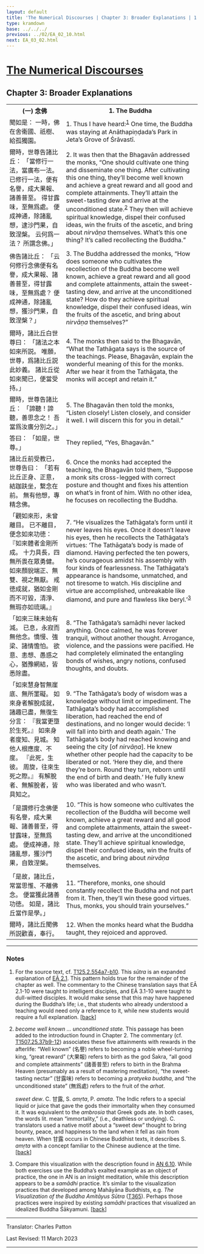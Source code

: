 ```yaml
---
layout: default
title: 'The Numerical Discourses | Chapter 3: Broader Explanations | 1. The Buddha'
type: kramdown
base: ../../../
previous: ../02/EA_02_10.html
next: EA_03_02.html
---
```


<h1><a href='../index.html'>The Numerical Discourses</a></h1>
<h2>Chapter 3: Broader Explanations</h2>

<table class="trans">
  <th class='ch'>(一) 念佛</th>
  <th class='en'>1. The Buddha</th>
  <tr>
    <td class='ch' title='T125.2.554a7'>聞如是： 一時，佛在舍衞國、祇樹、給孤獨園。</td>
    <td id='p1'>1. Thus I have heard:<sup id="ref1"><a href="#n1">1</a></sup> One time, the Buddha was staying at Anāthapiṇḍada’s Park in Jeta’s Grove of Śrāvastī.</td>
  </tr>
  <tr>
    <td class='ch' title='T125.2.554a8'>爾時，世尊告諸比丘： 「當修行一法，當廣布一法。 已修行一法，便有名譽，成大果報、諸善普至。 得甘露味，至無爲處。 便成神通，除諸亂想，逮沙門果，自致涅槃。 云何爲一法？ 所謂念佛。」</td>
    <td id='p2'>2. It was then that the Bhagavān addressed the monks, “One should cultivate one thing and disseminate one thing. After cultivating this one thing, they’ll become well known and achieve a great reward and all good and complete attainments. They’ll attain the sweet-tasting dew and arrive at the unconditioned state.<sup id="ref2"><a href="#n2">2</a></sup> They then will achieve spiritual knowledge, dispel their confused ideas, win the fruits of the ascetic, and bring about <em>nirvāṇa</em> themselves. What’s this one thing? It’s called recollecting the Buddha.”</td>
  </tr>
  <tr>
    <td class='ch' title='T125.2.554a12'>佛告諸比丘： 「云何修行念佛便有名譽，成大果報、諸善普至，得甘露味，至無爲處？ 便成神通，除諸亂想，獲沙門果，自致涅槃？」</td>
    <td id='p3'>3. The Buddha addressed the monks, “How does someone who cultivates the recollection of the Buddha become well known, achieve a great reward and all good and complete attainments, attain the sweet-tasting dew, and arrive at the unconditioned state? How do they achieve spiritual knowledge, dispel their confused ideas, win the fruits of the ascetic, and bring about <em>nirvāṇa</em> themselves?”</td>
  </tr>
  <tr>
    <td class='ch' title='T125.2.554a15'>爾時，諸比丘白世尊曰： 「諸法之本如來所説。 唯願，世尊，爲諸比丘説此妙義。 諸比丘從如來聞已，便當受持。」</td>
    <td id='p4'>4. The monks then said to the Bhagavān, “What the Tathāgata says is the source of the teachings. Please, Bhagavān, explain the wonderful meaning of this for the monks. After we hear it from the Tathāgata, the monks will accept and retain it.”</td>
  </tr>
  <tr>
    <td class='ch' title='T125.2.554a18'>爾時，世尊告諸比丘： 「諦聽！諦聽，善思念之！ 吾當爲汝廣分別之。」</td>
    <td id='p5'>5. The Bhagavān then told the monks, “Listen closely! Listen closely, and consider it well. I will discern this for you in detail.”</td>
  </tr>
  <tr>
    <td class='ch' title='T125.2.554a19'>答曰： 「如是，世尊。」</td>
    <td>They replied, “Yes, Bhagavān.”</td>
  </tr>
  <tr>
    <td class='ch' title='T125.2.554a19'>諸比丘前受教已，世尊告曰： 「若有比丘正身、正意，結跏趺坐，繋念在前。 無有他想，專精念佛。</td>
    <td id='p6'>6. Once the monks had accepted the teaching, the Bhagavān told them, “Suppose a monk sits cross-legged with correct posture and thought and fixes his attention on what’s in front of him. With no other idea, he focuses on recollecting the Buddha.</td>
  </tr>
  <tr>
    <td class='ch' title='T125.2.554a22'>「觀如來形，未曾離目。 已不離目，便念如來功徳： 『如來體者金剛所成。 十力具長，四無所畏在眾勇健。 如來顏貎端正、無雙、視之無厭。 戒徳成就，猶如金剛而不可毀，清淨、無瑕亦如琉璃。』</td>
    <td id='p7'>7. “He visualizes the Tathāgata’s form until it never leaves his eyes. Once it doesn’t leave his eyes, then he recollects the Tathāgata’s virtues: ‘The Tathāgata’s body is made of diamond. Having perfected the ten powers, he’s courageous amidst his assembly with four kinds of fearlessness. The Tathāgata’s appearance is handsome, unmatched, and not tiresome to watch. His discipline and virtue are accomplished, unbreakable like diamond, and pure and flawless like beryl.’<sup id="ref3"><a href="#n3">3</a></sup></td>
  </tr>
  <tr>
    <td class='ch' title='T125.2.554a26'>「如來三昧未始有減。 已息，永寂而無他念。憍慢、強梁、諸情憺怕。 欲意、恚想、愚惑之心，猶豫網結，皆悉除盡。</td>
    <td id='p8'>8. “The Tathāgata’s samādhi never lacked anything. Once calmed, he was forever tranquil, without another thought. Arrogance, violence, and the passions were pacified. He had completely eliminated the entangling bonds of wishes, angry notions, confused thoughts, and doubts.</td>
  </tr>
  <tr>
    <td class='ch' title='T125.2.554a29'>「如來慧身智無崖底、無所罣礙。 如來身者解脫成就，諸趣已盡，無復生分言： 『我當更墮於生死。』 如來身者度知、見城。 知他人根應度、不度。 『此死，生彼。 周旋，往來生死之際。』 有解脫者、無解脫者，皆具知之。</td>
    <td id='p9'>9. “The Tathāgata’s body of wisdom was a knowledge without limit or impediment. The Tathāgata’s body had accomplished liberation, had reached the end of destinations, and no longer would decide: ‘I will fall into birth and death again.’ The Tathāgata’s body had reached knowing and seeing the city [of <em>nirvāṇa</em>]. He knew whether other people had the capacity to be liberated or not. ‘Here they die, and there they’re born. Round they turn, reborn until the end of birth and death.’ He fully knew who was liberated and who wasn’t.</td>
  </tr>
  <tr>
    <td class='ch' title='T125.2.554b4'>「是謂修行念佛便有名譽，成大果報、諸善普至，得甘露味，至無爲處。 便成神通，除諸亂想，獲沙門果，自致涅槃。</td>
    <td id='p10'>10. “This is how someone who cultivates the recollection of the Buddha will become well known, achieve a great reward and all good and complete attainments, attain the sweet-tasting dew, and arrive at the unconditioned state. They’ll achieve spiritual knowledge, dispel their confused ideas, win the fruits of the ascetic, and bring about <em>nirvāṇa</em> themselves.</td>
  </tr>
  <tr>
    <td class='ch' title='T125.2.554b7'>「是故，諸比丘，常當思惟、不離佛念。 便當獲此諸善功徳。 如是，諸比丘當作是學。」</td>
    <td id='p11'>11. “Therefore, monks, one should constantly recollect the Buddha and not part from it. Then, they’ll win these good virtues. Thus, monks, you should train yourselves.”</td>
  </tr>
  <tr>
    <td class='ch' title='T125.2.554b9'>爾時，諸比丘聞佛所説歡喜，奉行。</td>
    <td id='p12'>12. When the monks heard what the Buddha taught, they rejoiced and approved.</td>
  </tr>
</table>

<hr/>

<h3 id="notes">Notes</h3>

<ol class="notes-list">
<li id="n1"><p>For the source text, cf. <a href="https://cbetaonline.dila.edu.tw/zh/T02n0125_p0554a07" target="_blank">T125.2.554a7-b10</a>. This <em>sūtra</em> is an expanded explanation of <a href="../02/EA_02_01.html" target="_blank">EĀ 2.1</a>. This pattern holds true for the remainder of the chapter as well. The commentary to the Chinese translation says that EĀ 2.1-10 were taught to intelligent disciples, and EĀ 3.1-10 were taught to dull-witted disciples. It would make sense that this may have happened during the Buddha’s life; i.e., that students who already understood a teaching would need only a reference to it, while new students would require a full explanation. [<a href="#ref1">back</a>]</p></li>
<li id="n2"><p><em>become well known … unconditioned state.</em> This passage has been added to the introduction found in Chapter 2. The commentary (cf. <a href="https://cbetaonline.dila.edu.tw/zh/T25n1507_p0037b09" target="_blank">T1507.25.37b9-12</a>) associates these five attainments with rewards in the afterlife: “Well known” (名譽) refers to becoming a noble wheel-turning king, “great reward” (大果報) refers to birth as the god Śakra, “all good and complete attainments” (諸善普至) refers to birth in the Brahma Heaven (presumably as a result of mastering meditation), “the sweet-tasting nectar” (甘露味) refers to becoming a <em>pratyeka buddha</em>, and “the unconditioned state” (無爲處) refers to the fruit of the <em>arhat</em>.</p>
<p><em>sweet dew</em>. C. 甘露, S. <em>amṛta</em>, P. <em>amata</em>. The Indic refers to a special liquid or juice that gave the gods their immortality when they consumed it. It was equivalent to the <em>ambrosia</em> that Greek gods ate. In both cases, the words lit. mean “immortality,” (i.e., deathless or undying). C. translators used a native motif about a “sweet dew” thought to bring bounty, peace, and happiness to the land when it fell as rain from heaven. When 甘露 occurs in Chinese Buddhist texts, it describes S. <em>amṛta</em> with a concept familiar to the Chinese audience at the time. [<a href="#ref2">back</a>]</p></li>
<li id="n3"><p>Compare this visualization with the description found in <a href="suttacentral.net/an6.10" target="_blank">AN 6.10</a>. While both exercises use the Buddha’s exalted example as an object of practice, the one in AN is an insight meditation, while this description appears to be a <em>samādhi</em> practice. It’s similar to the visualization practices that developed among Mahāyāna Buddhists, e.g. <cite>The Visualization of the Buddha Amitāyus Sūtra</cite> (<a href="https://cbetaonline.dila.edu.tw/zh/T12n0365_f001" target="_blank">T365</a>). Perhaps those practices were inspired by existing <em>samādhi</em> practices that visualized an idealized Buddha Śākyamuni. [<a href="#ref3">back</a>]</p></li>
</ol>
<hr/>

<p class="translator">Translator: Charles Patton</p>
<p class='revised'>Last Revised: 11 March 2023</p>

<hr/>